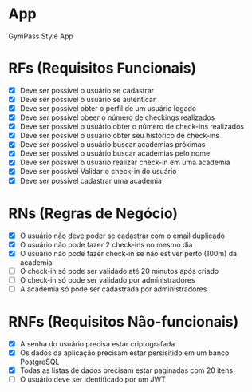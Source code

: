 # App

GymPass Style App

# RFs (Requisitos Funcionais)

- [x] Deve ser possível o usuário se cadastrar
- [x] Deve ser possível o usuário se autenticar
- [x] Deve ser possível obter o perfil de um usuário logado
- [x] Deve ser possível obeer o número de checkings realizados
- [x] Deve ser possível o usuário obter o número de check-ins realizados
- [x] Deve ser possível o usuário obter seu histórico de check-ins
- [x] Deve ser possível o usuário buscar academias próximas
- [x] Deve ser possível o usuário buscar academias pelo nome
- [x] Deve ser possível o usuário realizar check-in em uma academia
- [x] Deve ser possível Validar o check-in do usuário
- [x] Deve ser possível cadastrar uma academia

# RNs (Regras de Negócio)

- [x]   O usuário não deve poder se cadastrar com o email duplicado
- [x]   O usuário não pode fazer 2 check-ins no mesmo dia
- [x]   O usuário não pode fazer check-in se não estiver perto (100m) da academia
- [ ]   O check-in só pode ser validado até 20 minutos após criado
- [ ]   O check-in só pode ser validado por administradores
- [ ]   A academia só pode ser cadastrada por administradores

# RNFs (Requisitos Não-funcionais)

- [x] A senha do usuário precisa estar criptografada
- [x] Os dados da aplicação precisam estar persisitido em um banco PostgreSQL
- [x] Todas as listas de dados precisam estar paginadas com 20 itens
- [ ] O usuário deve ser identificado por um JWT